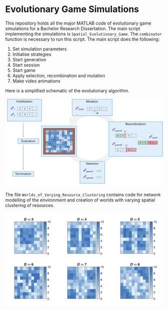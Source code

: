 # Evolutionary Game Simulations

This repository holds all the major MATLAB code of evolutionary game simulations 
for a Bachelor Research Dissertation. The main script implementing the 
simulations is `Spatial_Evolutionary_Game`. The `combinator` function is 
necessary to run this script. The main script does the following:

1. Set simulation parameters
2. Initialise strategies
3. Start generation
4. Start session
5. Start game
6. Apply selection, recombination and mutation
7. Make video animations

Here is a simplified schematic of the evolutionary algorithm.

![alt text](https://github.com/FrancescoInnocenti/Evolutionary-Game-Simulations/blob/main/Model_Schematic.png)

The file `Worlds_of_Varying_Resource_Clustering` contains code for network 
modelling of the environment and creation of worlds with varying spatial 
clustering of resources.

![alt text](https://github.com/FrancescoInnocenti/Evolutionary-Game-Simulations/blob/main/Resource_Clustering_Figure.png)
